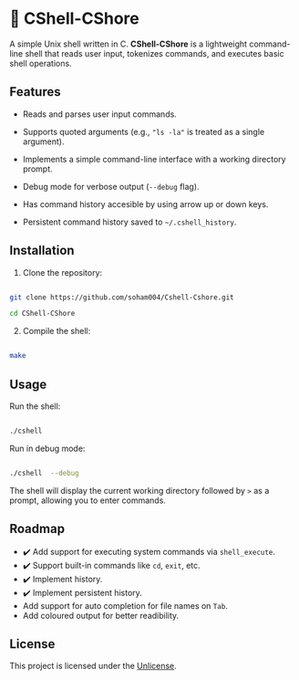 
# 🐚 CShell-CShore

  

A simple Unix shell written in C. **CShell-CShore** is a lightweight command-line shell that reads user input, tokenizes commands, and executes basic shell operations.

  

## Features

- Reads and parses user input commands.

- Supports quoted arguments (e.g., `"ls -la"` is treated as a single argument).

- Implements a simple command-line interface with a working directory prompt.

- Debug mode for verbose output (`--debug` flag).

- Has command history accesible by using arrow up or down keys.

- Persistent command history saved to `~/.cshell_history`.

  

## Installation

1. Clone the repository:

```sh

git clone https://github.com/soham004/Cshell-Cshore.git

cd CShell-CShore

```

2. Compile the shell:

```sh

make

```

  

## Usage

Run the shell:

```sh

./cshell

```

  

Run in debug mode:

```sh

./cshell  --debug

```

  

The shell will display the current working directory followed by `>` as a prompt, allowing you to enter commands.

  
  

## Roadmap

-  :heavy_check_mark: Add support for executing system commands via `shell_execute`. 
-  :heavy_check_mark: Support built-in commands like `cd`, `exit`, etc.
-  :heavy_check_mark: Implement history.
-  :heavy_check_mark: Implement persistent history.
- Add support for auto completion for file names on `Tab`.
- Add coloured output for better readibility.

## License

This project is licensed under the [Unlicense](https://unlicense.org).